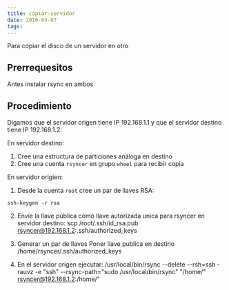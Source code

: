 ```yaml
---
title: copiar-servidor
date: 2016-03-07
tags:
---
```


Para copiar el disco de un servidor en otro

## Prerrequesitos
Antes instalar rsync en ambos

## Procedimiento

Digamos que el servidor origen tiene IP 192.168.1.1 y que el servidor destino tiene IP 192.168.1.2:

En servidor destino:
1. Cree una estructura de particiones análoga en destino
2. Cree una cuenta ```rsyncer``` en grupo ```wheel``` para recibir copia

En servidor origien:
1. Desde la cuenta ```root``` cree un par de llaves RSA:
```
ssh-keygen -r rsa
```
2. Envíe la llave pública como llave autorizada unica para rsyncer en servidor destino:
scp /root/.ssh/id_rsa.pub rsyncer@192.168.1.2:.ssh/authorized_keys

3. Generar un par de llaves Poner llave publica en destino /home/rsyncer/.ssh/authorized_keys
3. En el servidor origen ejecutar:
/usr/local/bin/rsync --delete  --rsh=ssh -rauvz  -e "ssh" --rsync-path="sudo /usr/local/bin/rsync" "/home/" rsyncer@192.168.1.2:/home/"
